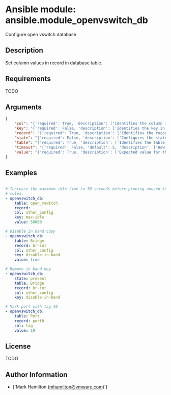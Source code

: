 # Ansible module: ansible.module_openvswitch_db


Configure open vswitch database

## Description

Set column values in record in database table.

## Requirements

TODO

## Arguments

``` json
{
    "col": "{'required': True, 'description': ['Identifies the column in the record.']}",
    "key": "{'required': False, 'description': ['Identifies the key in the record column, when the column is a map type.']}",
    "record": "{'required': True, 'description': ['Identifies the recoard in the table.']}",
    "state": "{'required': False, 'description': ['Configures the state of the key. When set to I(present), the I(key) and I(value) pair will be set on the I(record) and when set to I(absent) the I(key) will not be set.'], 'default': 'present', 'choices': ['present', 'absent'], 'version_added': '2.4'}",
    "table": "{'required': True, 'description': ['Identifies the table in the database.']}",
    "timeout": "{'required': False, 'default': 5, 'description': ['How long to wait for ovs-vswitchd to respond']}",
    "value": "{'required': True, 'description': ['Expected value for the table, record, column and key.']}",
}
```

## Examples


``` yaml

# Increase the maximum idle time to 50 seconds before pruning unused kernel
# rules.
- openvswitch_db:
    table: open_vswitch
    record: .
    col: other_config
    key: max-idle
    value: 50000

# Disable in band copy
- openvswitch_db:
    table: Bridge
    record: br-int
    col: other_config
    key: disable-in-band
    value: true

# Remove in band key
- openvswitch_db:
    state: present
    table: Bridge
    record: br-int
    col: other_config
    key: disable-in-band

# Mark port with tag 10
- openvswitch_db:
    table: Port
    record: port0
    col: tag
    value: 10

```

## License

TODO

## Author Information
  - ['Mark Hamilton (mhamilton@vmware.com)']
